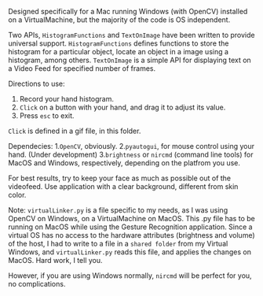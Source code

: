 Designed specifically for a Mac running Windows (with OpenCV) installed on a VirtualMachine, but the majority of the code is OS independent.

Two APIs, `HistogramFunctions` and `TextOnImage` have been written to provide universal support.
`HistogramFunctions` defines functions to store the histogram for a particular object, locate an object in a image using a histogram, among others.
`TextOnImage` is a simple API for displaying text on a Video Feed for specified number of frames.

Directions to use:
1. Record your hand histogram.
2. `Click` on a button with your hand, and drag it to adjust its value.
3. Press `esc` to exit.

`Click` is defined in a gif file, in this folder.

Dependecies:
1.`OpenCV`, obviously.
2.`pyautogui`, for mouse control using your hand. (Under development)
3.`brightness` or `nircmd` (command line tools) for MacOS and Windows, respectively, depending on the platfrom you use.

For best results, try to keep your face as much as possible out of the videofeed. Use application with a clear background, different from skin color.

Note:
`virtualLinker.py` is a file specific to my needs, as I was using OpenCV on Windows, on a VirtualMachine on MacOS.
This .py file has to be running on MacOS while using the Gesture Recognition application.
Since a virtual OS has no access to the hardware attributes (brightness and volume) of the host, I had to
write to a file in a `shared folder` from my Virtual Windows, and `virtualLinker.py` reads this file, and applies the changes on MacOS. Hard work, I tell you.

However, if you are using Windows normally, `nircmd` will be perfect for you, no complications.

